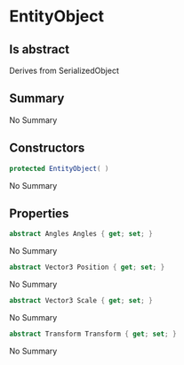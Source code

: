 # EntityObject

## Is abstract
Derives from SerializedObject

## Summary

No Summary
## Constructors

```c#
protected EntityObject( ) 
```
No Summary
## Properties

```c#
abstract Angles Angles { get; set; } 
```
No Summary
```c#
abstract Vector3 Position { get; set; } 
```
No Summary
```c#
abstract Vector3 Scale { get; set; } 
```
No Summary
```c#
abstract Transform Transform { get; set; } 
```
No Summary
